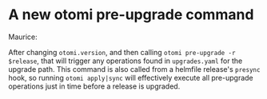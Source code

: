 # A new otomi pre-upgrade command

Maurice:

After changing `otomi.version`, and then calling `otomi pre-upgrade -r $release`, that will trigger any operations found in `upgrades.yaml` for the upgrade path.
This command is also called from a helmfile release's `presync` hook, so running `otomi apply|sync` will effectively execute all pre-upgrade operations just in time before a release is upgraded.
